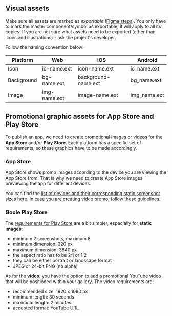 ## Visual assets

Make sure all assets are marked as *exportable* ([Figma steps](https://help.figma.com/hc/en-us/articles/360040028114-Getting-Started-with-Exports)). You only have to mark the master component/symbol as exportable; it will apply to all its copies. If you are not sure what assets need to be exported (other than icons and illustrations) - ask the project's developer.

Follow the naming convention below:

| **Platform**        | **Web**             | **iOS**                     | **Android**               |
| ------------------- | ------------------- | --------------------------- | ------------------------  |
| Icon                | ic-name.ext         | icon-name.ext               | ic_name.ext               |
| Background          | bg-name.ext         | background-name.ext         | bg_name.ext               |
| Image               | img-name.ext        | image-name.ext              | img_name.ext              |


## Promotional graphic assets for App Store and Play Store

To publish an app, we need to create promotional images or videos for the **App Store** and/or **Play Store**. Each platform has a specific set of requirements, so these graphics have to be made accordingly.

### App Store

App Store shows promo images according to the device you are viewing the App Store from. That is why we need to create App Store images previewing the app for different devices. 

You can find the [list of devices and their corresponding static screenshot sizes here.](https://help.apple.com/app-store-connect/#/devd274dd925) 
In case you are creating [video promo, follow these guidelines](https://help.apple.com/app-store-connect/#/dev4e413fcb8). 

### Goole Play Store

The [requirements for Play Store](https://support.google.com/googleplay/android-developer/answer/1078870?hl=en) are a bit simpler, especially for **static images**:

- minimum 2 screenshots, maximum 8
- minimum dimension: 320 px
- maximum dimension: 3840 px
- the aspect ratio has to be 2:1 or 1:2
- they can be either portrait or landscape format
- JPEG or 24-bit PNG (no alpha)

As for the **video**, you have the option to add a promotional YouTube video that will be positioned within your gallery. The video requirements are:

- recommended size: 1920 x 1080 px
- minimum length: 30 seconds
- maximum length: 2 minutes
- accepted format: YouTube URL
